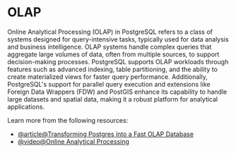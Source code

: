 # OLAP

Online Analytical Processing (OLAP) in PostgreSQL refers to a class of systems designed for query-intensive tasks, typically used for data analysis and business intelligence. OLAP systems handle complex queries that aggregate large volumes of data, often from multiple sources, to support decision-making processes. PostgreSQL supports OLAP workloads through features such as advanced indexing, table partitioning, and the ability to create materialized views for faster query performance. Additionally, PostgreSQL's support for parallel query execution and extensions like Foreign Data Wrappers (FDW) and PostGIS enhance its capability to handle large datasets and spatial data, making it a robust platform for analytical applications.

Learn more from the following resources:

- [@article@Transforming Postgres into a Fast OLAP Database](https://blog.paradedb.com/pages/introducing_analytics)
- [@video@Online Analytical Processing](https://www.youtube.com/watch?v=NuVAgAgemGI)